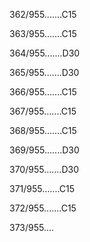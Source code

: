362/955.......C15 


363/955.......C15 


364/955.......D30 


365/955.......D30 


366/955.......C15 


367/955.......C15 


368/955.......C15 


369/955.......D30 


370/955.......D30 


371/955.......C15 


372/955.......C15 


373/955.... 

